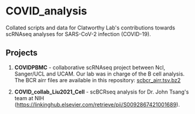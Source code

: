 # COVID_analysis
Collated scripts and data for Clatworthy Lab's contributions towards scRNAseq analyses for SARS-CoV-2 infection (COVID-19).

## Projects

1) **COVIDPBMC** - collaborative scRNAseq project between Ncl, Sanger/UCL and UCAM. Our lab was in charge of the B cell analysis.
	The BCR airr files are available in this repository:
	[scbcr_airr.tsv.bz2](scbcr_airr.tsv.bz2)

1) **COVID_collab_Liu2021_Cell** - scBCRseq analysis for Dr. John Tsang's team at NIH (https://linkinghub.elsevier.com/retrieve/pii/S0092867421001689).
